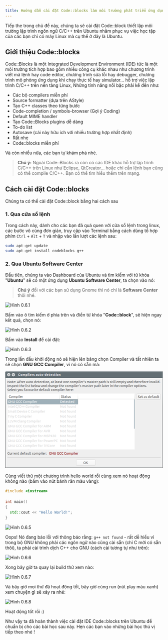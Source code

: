 ```yaml
---
title: Hướng dẫn cài đặt Code::blocks làm môi trường phát triển ứng dụng trên Ubuntu
---
```


Tiếp the trong chủ đề này, chúng ta sẽ cài đặt Code::block thiết lập môi
trường lập trình ngôn ngữ C/C++ trên Ubuntu nhằm phục vụ việc học tập của các
bạn chỉ  có máy Linux mà cụ thể ở đây là Ubuntu.

## Giới thiệu Code::blocks

Code::Blocks là một Integrated Development Environment (IDE) tức là một môi
trường tích hợp bao gồm nhiều công cụ khác nhau như chương trình viết mã
lệnh hay code editor, chương trình sửa lỗi hay debugger, chương trình mô phỏng
ứng dụng khi chạy thực tế hay simulator... hỗ trợ việc lập trình C/C++ trên
nền tảng Linux, Những tính năng nổi bậc phải kể đến như:

* Các bộ compilers miễn phí
* Source formatter (dựa trên AStyle)
* Tạo C++ classes theo từng bước
* Code-completion / symbols-browser (Gợi ý Coding)
* Default MIME handler
* Tạo Code::Blocks plugins dễ dàng
* To-do list
* Autosave (cái này hữu ích với nhiều trường hợp nhất định)
* Rất nhẹ
* Code::blocks miễn phí

Và còn nhiều nữa, các bạn tự khám phá nhé.

> **Chú ý:** Ngoài Code::Blocks ra còn có các IDE khác hỗ trợ lập trình C/C++
trên Linux như Eclipse, QtCreator... hoặc chỉ cần lệnh bạn cũng có thể compile
C/C++. Bạn có thể tìm hiểu thêm trên mạng.

## Cách cài đặt Code::blocks

Chúng ta có thể cài đặt Code::block bằng hai cách sau

### 1. Qua cửa sổ lệnh

Trong cách này, dành cho các bạn đã quá quen với cửa sổ lệnh trong linux,
các bước vô cùng đơn giản, truy cập vào Terminal bằng cách dùng tổ hợp phím
`Ctrl` + `Alt` + `T` và nhập vào lần lượt các lệnh sau:

```bash
sudo apt-get update
sudo apt-get install codeblocks g++
```

### 2. Qua Ubuntu Software Center

Đầu tiên, chúng ta vào Dashboard của Ubuntu và tìm kiếm với từ khóa
"**Ubuntu**" sẽ có một ứng dụng **Ubuntu Software Center**, ta chọn vào nó:

> **Chú ý** đối  với các bạn sử dụng Gnome thì nó chỉ là **Software Center** thôi nhé.

![Hình 0.6.1](./codeblocks-001.png)

Bấm vào ô tìm kiếm ở phía trên và điền từ khóa "**Code::block**", sẽ hiện ngay kết quả, chọn nó:

![Hình 0.6.2](./codeblocks-002.png)

Bấm vào **Install** để cài đặt:

![Hình 0.6.3](./codeblocks-003.png)

Trong lần đầu khởi động nó sẽ hiện lên bảng chọn Compiler và tất nhiên ta sẽ chọn **GNU GCC Compiler**, vì nó có sẵn mà:

![Hình 0.6.4](./codeblocks-004.png)

Cùng viết thử một chương trình hello world rồi cùng xem nó hoạt động không nào (bấm vào nút bánh răn màu vàng):

```cpp
#include <iostream>

int main()
{
  std::cout << "Hello World!";
}
```

![Hình 0.6.5](./codeblocks-005.png)

Oops! Nó đang báo lỗi với thông báo rằng: `g++ not found` - rất dễ hiểu vì trong bộ GNU không phải các ngôn ngữ nào cũng cài sẵn (chỉ C mới có sẵn thôi), ta phải cài trình dịch C++ cho GNU (cách cài tương tự như trên):

![Hình 0.6.6](./codeblocks-006.png)

Xong bây giờ ta quay lại build thử xem nào:

![Hình 0.6.7](./codeblocks-007.png)

Và bây giờ mọi thứ đã hoạt động tốt, bây giờ cùng run (nút play màu xanh) xem chuyện gì sẽ xảy ra nhé:

![Hình 0.6.8](./codeblocks-008.png)

Hoạt động tốt rồi :)

Như vậy ta đã hoàn thành việc cài đặt IDE Code::blocks trên Ubuntu để chuẩn bị cho các bài học sau này.
Hẹn các bạn vào những bài học thú vị tiếp theo nhé !
